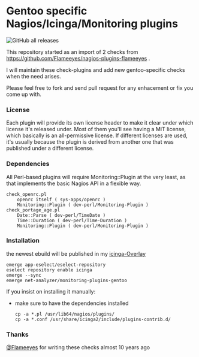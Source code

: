# Gentoo specific Nagios/Icinga/Monitoring plugins

![GitHub all releases](https://img.shields.io/github/downloads/antonfischl1980/monitoring-plugins-gentoo/total)

This repository started as an import of 2 checks from https://github.com/Flameeyes/nagios-plugins-flameeyes .

I will maintain these check-plugins and add new gentoo-specific checks when the need arises.

Please feel free to fork and send pull request for any enhacement or fix you come up with.

### License

Each plugin will provide its own license header to make it clear under which license it's released under. Most of them you'll see having a MIT license, which basically is an all-permissive license. If different licenses are used, it's usually because the plugin is derived from another one that was published under a different license.

### Dependencies
All Perl-based plugins will require Monitoring::Plugin at the very least, as that implements the basic Nagios API in a flexible way.

    check_openrc.pl
        openrc itself ( sys-apps/openrc )
        Monitoring::Plugin ( dev-perl/Monitoring-Plugin )
    check_portage_age.pl
        Date::Parse ( dev-perl/TimeDate )
        Time::Duration ( dev-perl/Time-Duration )
        Monitoring::Plugin ( dev-perl/Monitoring-Plugin )

### Installation
the newest ebuild will be published in my [icinga-Overlay](https://github.com/antonfischl1980/icinga/)

    emerge app-eselect/eselect-repository
    eselect repository enable icinga
    emerge --sync
    emerge net-analyzer/monitoring-plugins-gentoo

If you insist on installing it manually:
- make sure to have the dependencies installed


      cp -a *.pl /usr/lib64/nagios/plugins/
      cp -a *.conf /usr/share/icinga2/include/plugins-contrib.d/

### Thanks
[@Flameeyes](https://github.com/Flameeyes) for writing these checks almost 10 years ago
